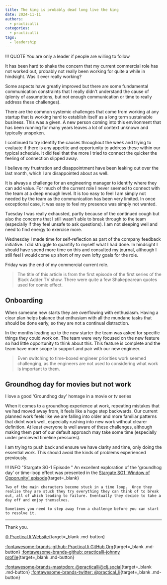 ```yaml
---
title: The king is probably dead long live the king
date: 2024-11-11
authors:
  - practicalli
categories:
  - practicalli
tags:
  - leadership
---
```



!!! QUOTE
    You are only a leader if people are willing to follow

It has been hard to shake the concern that my current commercial role has not worked out, probably not really been working for quite a while in hindsight. Was it ever really working?

Some aspects have greatly improved but there are some fundamental communication constraints that I really didn't understand the cause of (plenty of assumptions, but not enough communication or time to really address these challenges).

There are the common systemic challenges that come from working at any startup that is working hard to establish itself as a long term sustainable business. This was a given.  A new person coming into this environment that has been running for many years leaves a lot of context unknown and typically unspoken.

I continued to try identify the causes throughout the week and trying to evaluate if there is any appetite and opportunity to address these within our typical schedule.  It did feel that the more I tried to connect the quicker the feeling of connection slipped away.

I believe my frustration and disappointment have been leaking out over the last month, which I am disappointed about as well.

It is always a challenge for an engineering manager to identify where they can add value.  For much of the current role I never seemed to connect with the team at a deep enough level.  It is too easy to feel I am simply not needed by the team as the communication has been very limited. In once exceptional case, it was easy to feel my presence was simply not wanted.

Tuesday I was really exhausted, partly because of the continued cough but also the concerns that I still wasn't able to break through to the team (especially if they feel unsafe to ask questions).  I am not sleeping well and need to find energy to exercise more.

Wednesday I made time for self-reflection as part of the company feedback initiative.  I did struggle to quantify to myself what I had done.  In hindsight I should have spend more time on this and consulted my journal, although I still feel I would come up short of my own lofty goals for the role.

Friday was the end of my commercial current role.

> The title of this article is from the first episode of the first series of the Black Adder TV show.  There were quite a few Shakepearean quotes used for comic effect.

<!-- more -->

## Onboarding

When someone new starts they are overflowing with enthusiasm.  Having a clear plan helps balance that enthusiam with all the mundane tasks that should be done early, so they are not a continual distraction.

In the months leading up to the new starter the team was asked for specific things they could work on.  The team were very focused on the new feature so had little opportunity to think about this.  This feature is complete and the team have more scope to support and pair with our new engineer.

> Even switching to time-boxed engineer priorities work seemed challenging, as the engineers are not used to considering what work is important to them.


## Groundhog day for movies but not work

I love a good 'Groundhog day' homage in a movie or tv series

When it comes to a groundhog experience at work, repeating mistakes that we had moved away from, it feels like a huge step backwards.  Our current planned work feels like we are falling into older and more familiar patterns that didnt work well, especially rushing into new work without clearer definition.  At least everyone is well aware of these challenges, although making them part of our default approach may take some time (especially under percieved timeline pressures).

I am trying to push back and ensure we have clarity and time, only doing the essential work. This should avoid the kinds of problems experienced previously.


!!! INFO "Stargate SG-1 Episode "
    An excellent exploration of the 'groundhog day' or time-loop effect was presented in the [Stargate SG1 'Window of Opporunity' episode](https://en.wikipedia.org/wiki/Window_of_Opportunity_(Stargate_SG-1)){target=_blank}

    Two of the main characters become stuck in a time loop.  Once they realise they are stuck they try everything they can think of to break out, all of which leading to failure. Eventually they decide to take a day off and enjoy themselves.

    Sometimes you need to step away from a challenge before you can start to resolve it.

---
Thank you.

[:globe_with_meridians: Practical.li Website](https://practical.li){target=_blank .md-button}

[:fontawesome-brands-github: Practical.li GitHub Org](https://github.com/practicalli){target=_blank .md-button}
[:fontawesome-brands-github: practicalli-johnny profile](https://github.com/practicalli-johnny){target=_blank .md-button}

[:fontawesome-brands-mastodon: @practicalli@clj.social](https://clj.social/@practicalli){target=_blank .md-button}
[:fontawesome-brands-twitter: @practical_li](https://twitter.com/practcial_li){target=_blank .md-button}
